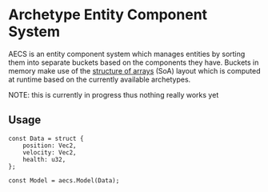 # Archetype Entity Component System

AECS is an entity component system which manages entities by sorting them into separate buckets based on the components they have. Buckets in memory make use of the [structure of arrays](https://wikiless.org/wiki/AOS_and_SOA?lang=en) (SoA) layout which is computed at runtime based on the currently available archetypes.

NOTE: this is currently in progress thus nothing really works yet

## Usage

```zig
const Data = struct {
    position: Vec2,
    velocity: Vec2,
    health: u32,
};

const Model = aecs.Model(Data);
```
